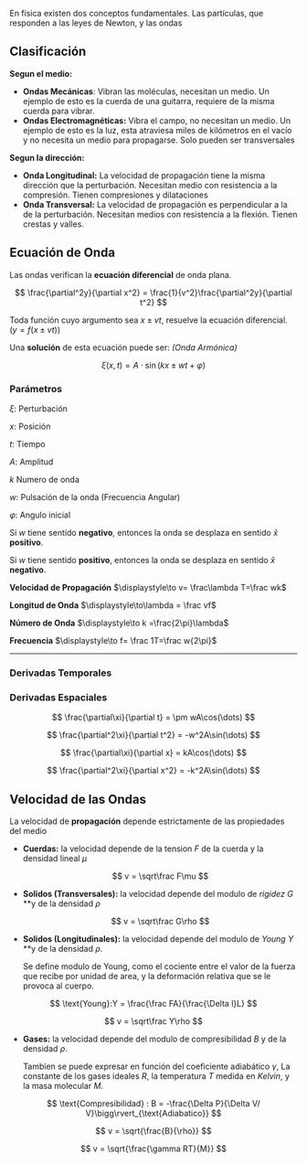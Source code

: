 En física existen dos conceptos fundamentales. Las partículas, que responden a las leyes de Newton, y las ondas

## Clasificación

**Segun el medio:**

- **Ondas Mecánicas**: Vibran las moléculas, necesitan un medio. Un ejemplo de esto es la cuerda de una guitarra, requiere de la misma cuerda para vibrar.
- **Ondas Electromagnéticas:** Vibra el campo, no necesitan un medio. Un ejemplo de esto es la luz, esta atraviesa miles de kilómetros en el vacío y no necesita un medio para propagarse. Solo pueden ser transversales

**Segun la dirección:**

- **Onda Longitudinal:** La velocidad de propagación tiene la misma dirección que la perturbación. Necesitan medio con resistencia a la compresión. Tienen compresiones y dilataciones
- **Onda Transversal:** La velocidad de propagación es perpendicular a la de la perturbación. Necesitan medios con resistencia a la flexión. Tienen crestas y valles.

## Ecuación de Onda

Las ondas verifican la **ecuación diferencial** de onda plana.

$$
\frac{\partial^2y}{\partial x^2} = \frac{1}{v^2}\frac{\partial^2y}{\partial t^2}
$$

Toda función cuyo argumento sea $x\pm vt$, resuelve la ecuación diferencial. $\displaystyle \Big(y = f(x\pm vt)\Big)$

Una **solución** de esta ecuación puede ser: *(Onda Armónica)*

$$
\xi(x,t) = A\cdot\sin(kx \pm wt + \varphi)
$$

### Parámetros

$\xi:$ Perturbación

$x:$ Posición

$t:$ Tiempo

$A:$ Amplitud

$k$ Numero de onda

$w:$ Pulsación de la onda (Frecuencia Angular)

$\varphi:$ Angulo inicial

Si $w$ tiene sentido **negativo**, entonces la onda se desplaza en sentido $\hat x$ **positivo**.

Si $w$ tiene sentido **positivo**, entonces la onda se desplaza en sentido $\hat x$ **negativo**.

**Velocidad de Propagación** $\displaystyle\to v= \frac\lambda T=\frac wk$

**Longitud de Onda** $\displaystyle\to\lambda = \frac vf$

**Número de Onda** $\displaystyle\to k =\frac{2\pi}\lambda$

**Frecuencia** $\displaystyle\to f= \frac 1T=\frac w{2\pi}$

---

### Derivadas Temporales

### Derivadas Espaciales

$$
\frac{\partial\xi}{\partial t} = \pm wA\cos(\dots)
$$

$$
\frac{\partial^2\xi}{\partial t^2} = -w^2A\sin(\dots)
$$

$$
\frac{\partial\xi}{\partial x} = kA\cos(\dots)
$$

$$
\frac{\partial^2\xi}{\partial x^2} = -k^2A\sin(\dots)
$$

## Velocidad de las Ondas

La velocidad de **propagación** depende estrictamente de las propiedades del medio

- **Cuerdas:** la velocidad depende de la tension $F$ de la cuerda y la densidad lineal $\mu$

	$$
    v = \sqrt\frac F\mu
    $$

- **Solidos (Transversales):** la velocidad depende del modulo de *rigidez* $G$ **y de la densidad $\rho$

	$$
    v = \sqrt\frac G\rho
    $$

- **Solidos (Longitudinales):** la velocidad depende del modulo de *Young* $Y$ **y de la densidad $\rho$.

	Se define modulo de Young, como el cociente entre el valor de la fuerza que recibe por unidad de area, y la deformación relativa que se le provoca al cuerpo.

$$
\text{Young}:Y = \frac{\frac FA}{\frac{\Delta l}L}  
$$

$$
v = \sqrt\frac Y\rho
$$

- **Gases:** la velocidad depende del modulo de compresibilidad $B$ y de la densidad $\rho$.

	Tambien se puede expresar en función del coeficiente adiabático $\gamma$, La constante de los gases ideales $R$, la temperatura $T$ medida en *Kelvin*, y la masa molecular $M$.

$$
\text{Compresibilidad} : B = -\frac{\Delta P}{\Delta V/ V}\bigg\rvert_{\text{Adiabatico}}
$$

$$
v = \sqrt{\frac{B}{\rho}}
$$

$$
v = \sqrt{\frac{\gamma RT}{M}}
$$
